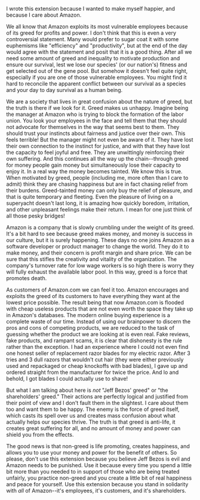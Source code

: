 I wrote this extension because I wanted to make myself happier, and because I care about Amazon.

We all know that Amazon exploits its most vulnerable employees because of its greed for profits and power. I don't think that this is even a very controversial statement. Many would prefer to sugar coat it with some euphemisms like "efficiency" and "productivity", but at the end of the day would agree with the statement and posit that it is a good thing. After all we need some amount of greed and inequality to motivate production and ensure our survival, lest we lose our species' (or our nation's) fitness and get selected out of the gene pool. But somehow it doesn't feel quite right, especially if you are one of those vulnerable employees. You might find it hard to reconcile the apparent conflict between our survival as a species and your day to day survival as a human being. 

We are a society that lives in great confusion about the nature of greed, but the truth is there if we look for it. Greed makes us unhappy. Imagine being the manager at Amazon who is trying to block the formation of the labor union. You look your employees in the face and tell them that they should not advocate for themselves in the way that seems best to them. They should trust your instincts about fairness and justice over their own. This feels terrible! But the manager might not even be aware of it. They have lost their own connection to the instinct for justice, and with that they have lost the capacity to feel joyful and free. They are unwittingly reinforcing their own suffering. And this continues all the way up the chain--through greed for money people gain money but simultaneously lose their capacity to enjoy it. In a real way the money becomes tainted. We know this is true. When motivated by greed, people (including me, more often than I care to admit) think they are chasing happiness but are in fact chasing relief from their burdens. Greed-tainted money can only buy the relief of pleasure, and that is quite temporary and fleeting. Even the pleasure of living on a superyacht doesn't last long, it is amazing how quickly boredom, irritation, and other unpleasant feelings make their return. I mean for one just think of all those pesky bridges!

Amazon is a company that is slowly crumbling under the weight of its greed. It's a bit hard to see because greed makes money, and money is success in our culture, but it is surely happening. These days no one joins Amazon as a software developer or product manager to change the world. They do it to make money, and their concern is profit margin and share price. We can be sure that this stifles the creativity and vitality of the organization. The company's turnover rate for low wage workers is so high there is worry they will fully exhaust the available labor pool. In this way, greed is a force that promotes death.

As customers of Amazon.com we can feel it too. Amazon encourages and exploits the greed of its customers to have everything they want at the lowest price possible. The result being that now Amazon.com is flooded with cheap useless products that are not even worth the space they take up in Amazon's databases. The modern online buying experience is a complete waste of our time. Instead of using our brainpower to discern the pros and cons of competing products, we are reduced to the task of guessing whether the product we are looking at is even real. Fake reviews, fake products, and rampant scams, it is clear that dishonesty is the rule rather than the exception. I had an experience where I could not even find one honest seller of replacement razor blades for my electric razor. After 3 tries and 3 dull razors that wouldn't cut hair (they were either previously used and repackaged or cheap knockoffs with bad blades), I gave up and ordered straight from the manufacturer for twice the price. And lo and behold, I got blades I could actually use to shave!

But what I am talking about here is _not_ "Jeff Bezos' greed" or "the shareholders' greed." Their actions are perfectly logical and justified from their point of view and I don't fault them in the slightest. I care about them too and want them to be happy. The enemy is the force of greed itself, which casts its spell over us and creates mass confusion about what actually helps our species thrive. The truth is that greed is anti-life, it creates great suffering for all, and no amount of money and power can shield you from the effects.

The good news is that non-greed is life promoting, creates happiness, and allows you to use your money and power for the benefit of others. So please, don't use this extension because you believe Jeff Bezos is evil and Amazon needs to be punished. Use it because every time you spend a little bit more than you needed to in support of those who are being treated unfairly, you practice non-greed and you create a little bit of real happiness and peace for yourself. Use this extension because you stand in solidarity with _all_ of Amazon--it's employees, it's customers, and it's shareholders. 
